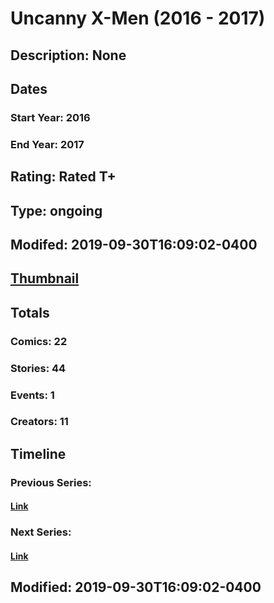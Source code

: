 # Uncanny X-Men (2016 - 2017)
## Description: None
## Dates
### Start Year: 2016
### End Year: 2017
## Rating: Rated T+
## Type: ongoing
## Modifed: 2019-09-30T16:09:02-0400
## [Thumbnail](http://i.annihil.us/u/prod/marvel/i/mg/9/80/568ab2e071c9f.jpg)
## Totals
### Comics: 22
### Stories: 44
### Events: 1
### Creators: 11
## Timeline
### Previous Series: 
#### [Link]()
### Next Series: 
#### [Link]()
## Modified: 2019-09-30T16:09:02-0400